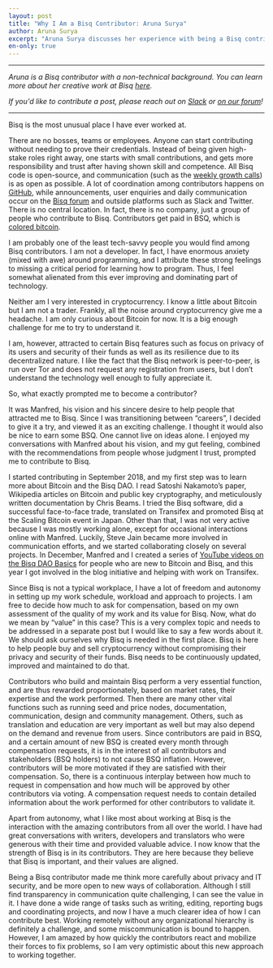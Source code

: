 ```yaml
---
layout: post
title: "Why I Am a Bisq Contributor: Aruna Surya"
author: Aruna Surya
excerpt: "Aruna Surya discusses her experience with being a Bisq contributor—why she started contributing, why she continues contributing, and how there's still a lot to like for a non-technical person with diverging interests. <br><br>"
en-only: true
---
```


<hr>

_Aruna is a Bisq contributor with a non-technical background. You can learn more about her creative work at Bisq [here](https://github.com/arunasurya/academy.bisq.network/blob/master/Bisq.md)._

_If you'd like to contribute a post, please reach out on [Slack](https://bisq.network/slack-invite) or [on our forum](https://bisq.community/t/call-for-blog-writers/7040)!_

<hr>

Bisq is the most unusual place I have ever worked at.

There are no bosses, teams or employees. Anyone can start contributing without needing to prove their credentials. Instead of being given high-stake roles right away, one starts with small contributions, and gets more responsibility and trust after having shown skill and competence. All Bisq code is open-source, and communication (such as the [weekly growth calls](https://www.youtube.com/watch?v=GyZUFD9xC8c&list=PLFH5SztL5cYOvXlXaN91TJ1sltxnBjF5N)) is as open as possible. A lot of coordination among contributors happens on [GitHub](https://github.com/bisq-network/), while announcements, user enquiries and daily communication occur on the [Bisq forum](https://bisq.community/) and outside platforms such as Slack and Twitter. There is no central location. In fact, there is no company, just a group of people who contribute to Bisq. Contributors get paid in BSQ, which is [colored bitcoin](https://docs.bisq.network/user-dao-intro.html#bsq-token).

I am probably one of the least tech-savvy people you would find among Bisq contributors. I am not a developer. In fact, I have enormous anxiety (mixed with awe) around programming, and I attribute these strong feelings to missing a critical period for learning how to program. Thus, I feel somewhat alienated from this ever improving and dominating part of technology.

Neither am I very interested in cryptocurrency. I know a little about Bitcoin but I am not a trader. Frankly, all the noise around cryptocurrency give me a headache. I am only curious about Bitcoin for now. It is a big enough challenge for me to try to understand it.

I am, however, attracted to certain Bisq features such as focus on privacy of its users and security of their funds as well as its resilience due to its decentralized nature. I like the fact that the Bisq network is peer-to-peer, is run over Tor and does not request any registration from users, but I don’t understand the technology well enough to fully appreciate it.

So, what exactly prompted me to become a contributor?

It was Manfred, his vision and his sincere desire to help people that attracted me to Bisq. Since I was transitioning between “careers”, I decided to give it a try, and viewed it as an exciting challenge. I thought it would also be nice to earn some BSQ. One cannot live on ideas alone. I enjoyed my conversations with Manfred about his vision, and my gut feeling, combined with the recommendations from people whose judgment I trust, prompted me to contribute to Bisq.

I started contributing in September 2018, and my first step was to learn more about Bitcoin and the Bisq DAO. I read Satoshi Nakamoto’s paper, Wikipedia articles on Bitcoin and public key cryptography, and meticulously written documentation by Chris Beams. I tried the Bisq software, did a successful face-to-face trade, translated on Transifex and promoted Bisq at the Scaling Bitcoin event in Japan. Other than that, I was not very active because I was mostly working alone, except for occasional interactions online with Manfred. Luckily, Steve Jain became more involved in communication efforts, and we started collaborating closely on several projects. In December, Manfred and I created a series of [YouTube videos on the Bisq DAO Basics](https://www.youtube.com/watch?v=mOSYPrgLKWw&list=PLFH5SztL5cYOLdYJj3nQ6-DekbjMTVhCS)  for people who are new to Bitcoin and Bisq, and this year I got involved in the blog initiative and helping with work on Transifex.

Since Bisq is not a typical workplace, I have a lot of freedom and autonomy in setting up my work schedule, workload and approach to projects. I am free to decide how much to ask for compensation, based on my own assessment of the quality of my work and its value for Bisq. Now, what do we mean by “value” in this case? This is a very complex topic and needs to be addressed in a separate post but I would like to say a few words about it. We should ask ourselves why Bisq is needed in the first place. Bisq is here to help people buy and sell cryptocurrency without compromising their privacy and security of their funds. Bisq needs to be continuously updated, improved and maintained to do that.

Contributors who build and maintain Bisq perform a very essential function, and are thus rewarded proportionately, based on market rates, their expertise and the work performed. Then there are many other vital functions such as running seed and price nodes, documentation, communication, design and community management. Others, such as translation and education are very important as well but may also depend on the demand and revenue from users. Since contributors are paid in BSQ, and a certain amount of new BSQ is created every month through compensation requests, it is in the interest of all contributors and stakeholders (BSQ holders) to not cause BSQ inflation. However, contributors will be more motivated if they are satisfied with their compensation. So, there is a continuous interplay between how much to request in compensation and how much will be approved by other contributors via voting. A compensation request needs to contain detailed information about the work performed for other contributors to validate it.

Apart from autonomy, what I like most about working at Bisq is the interaction with the amazing contributors from all over the world. I have had great conversations with writers, developers and translators who were generous with their time and provided valuable advice. I now know that the strength of Bisq is in its contributors. They are here because they believe that Bisq is important, and their values are aligned.

Being a Bisq contributor made me think more carefully about privacy and IT security, and be more open to new ways of collaboration. Although I still find transparency in communication quite challenging, I can see the value in it. I have done a wide range of tasks such as writing, editing, reporting bugs and coordinating projects, and now I have a much clearer idea of how I can contribute best. Working remotely without any organizational hierarchy is definitely a challenge, and some miscommunication is bound to happen. However, I am amazed by how quickly the contributors react and mobilize their forces to fix problems, so I am very optimistic about this new approach to working together.

<script type="application/ld+json">
{
  "@context": "https://schema.org",
  "@type": "NewsArticle",
  "headline": "Why I Am a Bisq Contributor: Aruna Surya",
  "description": "Aruna Surya discusses her experience with being a Bisq contributor—why she started contributing, why she continues contributing, and how there's still a lot to like for a non-technical person with diverging interests.",
  "image": "https://bisq.network/images/bisq-fav.png",  
  "author": {
    "@type": "Person",
    "name": "Aruna Surya"
  },  
  "publisher": {
    "@type": "Organization",
    "name": "Bisq Decentralized Autonomous Organization",
    "logo": {
      "@type": "ImageObject",
      "url": "https://bisq.network/images/bisq-fav.png"
    }
  },
  "datePublished": "2019-04-08"
}
</script>
